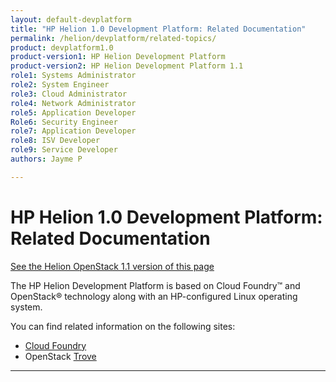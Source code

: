 ```yaml
---
layout: default-devplatform
title: "HP Helion 1.0 Development Platform: Related Documentation"
permalink: /helion/devplatform/related-topics/
product: devplatform1.0
product-version1: HP Helion Development Platform
product-version2: HP Helion Development Platform 1.1
role1: Systems Administrator 
role2: System Engineer
role3: Cloud Administrator
role4: Network Administrator
role5: Application Developer
Role6: Security Engineer
role7: Application Developer 
role8: ISV Developer
role9: Service Developer
authors: Jayme P

---
```

<!--PUBLISHED-->

# HP Helion 1.0 Development Platform: Related Documentation
[See the Helion OpenStack 1.1 version of this page](/helion/devplatform/1.1/related-topics/)

The HP Helion Development Platform is based on Cloud Foundry&#8482; and OpenStack&reg; technology along with an HP-configured Linux operating system.

You can find related information on the following sites:

- [Cloud Foundry](http://docs.cloudfoundry.org/)
- OpenStack [Trove](https://wiki.openstack.org/wiki/Trove)

----
